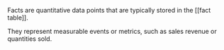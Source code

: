 Facts are quantitative data points that are typically stored in the [[fact table]].

They represent measurable events or metrics, such as sales revenue or quantities sold.
